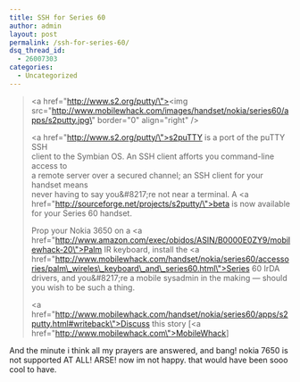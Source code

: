 ```yaml
---
title: SSH for Series 60
author: admin
layout: post
permalink: /ssh-for-series-60/
dsq_thread_id:
  - 26007303
categories:
  - Uncategorized
---
```

> <a href=\"http://www.s2.org/putty/\"><img src=\"http://www.mobilewhack.com/images/handset/nokia/series60/apps/s2putty.jpg\" border=\"0\" align=\"right\" /></a>
> 
> <a href=\"http://www.s2.org/putty/\">s2puTTY</a> is a port of the puTTY SSH  
> client to the Symbian OS. An SSH client afforts you command-line access to  
> a remote server over a secured channel; an SSH client for your handset means  
> never having to say you\&#8217;re not near a terminal. A <a href=\"http://sourceforge.net/projects/s2putty/\">beta</a> is now available for your Series 60 handset.
> 
> Prop your Nokia 3650 on a <a href=\"http://www.amazon.com/exec/obidos/ASIN/B0000E0ZY9/mobilewhack-20\">Palm IR keyboard</a>, install the <a href=\"http://www.mobilewhack.com/handset/nokia/series60/accessories/palm\_wireles\_keyboard\_and\_series60.html\">Series 60 IrDA drivers</a>, and you\&#8217;re a mobile sysadmin in the making &#8212; should you wish to be such a thing.</p> 
> 
> <a href=\"http://www.mobilewhack.com/handset/nokia/series60/apps/s2putty.html#writeback\">Discuss this story</a> [<a href=\"http://www.mobilewhack.com\">MobileWhack</a>]</p> 

And the minute i think all my prayers are answered, and bang! nokia 7650 is not supported AT ALL! ARSE! now im not happy. that would have been sooo cool to have.